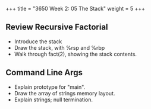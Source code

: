 +++
title = "3650 Week 2: 05 The Stack"
weight = 5
+++

## Review Recursive Factorial

 - Introduce the stack
 - Draw the stack, with %rsp and %rbp
 - Walk through fact(2), showing the stack contents.

## Command Line Args

 * Explain prototype for "main".
 * Draw the array of strings memory layout.
 * Explain strings; null termination.

